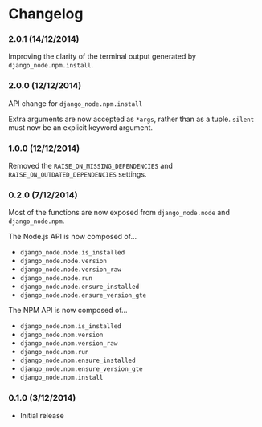 Changelog
=========

### 2.0.1 (14/12/2014)

Improving the clarity of the terminal output generated by `django_node.npm.install`.

### 2.0.0 (12/12/2014)

API change for `django_node.npm.install`

Extra arguments are now accepted as `*args`, rather than as a tuple.
`silent` must now be an explicit keyword argument.

### 1.0.0 (12/12/2014)

Removed the `RAISE_ON_MISSING_DEPENDENCIES` and `RAISE_ON_OUTDATED_DEPENDENCIES` settings.

### 0.2.0 (7/12/2014)

Most of the functions are now exposed from `django_node.node` and `django_node.npm`.

The Node.js API is now composed of...
- `django_node.node.is_installed`
- `django_node.node.version`
- `django_node.node.version_raw`
- `django_node.node.run`
- `django_node.node.ensure_installed`
- `django_node.node.ensure_version_gte`

The NPM API is now composed of...
- `django_node.npm.is_installed`
- `django_node.npm.version`
- `django_node.npm.version_raw`
- `django_node.npm.run`
- `django_node.npm.ensure_installed`
- `django_node.npm.ensure_version_gte`
- `django_node.npm.install`


### 0.1.0 (3/12/2014)

- Initial release
